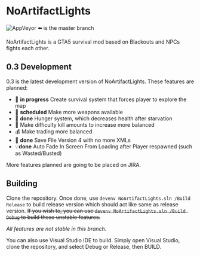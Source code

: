# NoArtifactLights
![AppVeyor](https://img.shields.io/appveyor/build/rcdraft/noartifactlights?logo=appveyor&style=flat-square) :arrow_left: is the master branch 

NoArtifactLights is a GTA5 survival mod based on Blackouts and NPCs fights each other.

## 0.3 Development

0.3 is the latest development version of NoArtifactLights. These features are planned:

* :hammer: **in progress** Create survival system that forces player to explore the map
* :gun: **scheduled** Make more weapons available
* :construction: **done** Hunger system, which decreases health after starvation 
* :construction: Make difficulty kill amounts to increase more balanced
* :moneybag: Make trading more balanced
* :construction: **done** Save File Version 4 with no more XMLs
* :bulb: **​done** Auto Fade In Screen From Loading after Player respawned (such as Wasted/Busted)

More features planned are going to be placed on JIRA.

## Building

Clone the repository. Once done, use `devenv NoArtifactLights.sln /Build Release` to build release version which should act like same as release version. ~~If you wish to, you can use `devenv NoArtifactLights.sln /Build Debug` to build these unstable features.~~ 

*All features are not stable in this branch.*

You can also use Visual Studio IDE to build. Simply open Visual Studio, clone the repository, and select Debug or Release, then BUILD.
